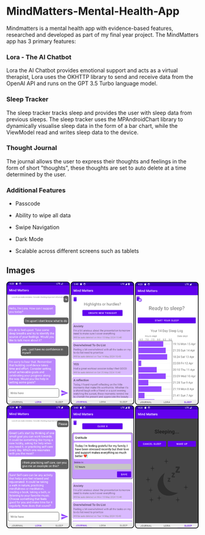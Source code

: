 # MindMatters-Mental-Health-App
Mindmatters is a mental health app with evidence-based features, researched and developed as part of my final year project.
The MindMatters app has 3 primary features:

### Lora - The AI Chatbot

Lora the AI Chatbot provides emotional support and acts as a virtual therapist, Lora uses the OKHTTP library to send and receive data from the OpenAI API and runs on the GPT 3.5 Turbo language model. 

### Sleep Tracker

The sleep tracker tracks sleep and provides the user with sleep data from previous sleeps. The sleep tracker uses the MPAndroidChart library to dynamically visualise sleep data in the form of a bar chart, while the ViewModel read and writes sleep data to the device.

### Thought Journal

The journal allows the user to express their thoughts and feelings in the form of short "thoughts", these thoughts are set to auto delete at a time determined by the user. 

### Additional Features

- Passcode 

- Ability to wipe all data

- Swipe Navigation

- Dark Mode

- Scalable across different screens such as tablets

## Images

![MindMatters App Screenshot](images/Feature_Images.png)
